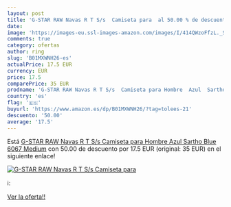 ```yaml
---
layout: post
title: 'G-STAR RAW Navas R T S/s  Camiseta para  al 50.00 % de descuento'
date: 
image: 'https://images-eu.ssl-images-amazon.com/images/I/414QWzoFfzL._SL200_.jpg'
comments: true
category: ofertas
author: ring
slug: 'B01MXWNH26-es'
actualPrice: 17.5 EUR
currency: EUR
price: 17.5
comparePrice: 35 EUR
prodname: 'G-STAR RAW Navas R T S/s  Camiseta para Hombre  Azul  Sartho Blue 6067  Medium'
country: 'es'
flag: '🇪🇸'
buyurl: 'https://www.amazon.es/dp/B01MXWNH26/?tag=tolees-21'
descuento: '50.00'
average: '17.5'
---
```


Está [G-STAR RAW Navas R T S/s  Camiseta para Hombre  Azul  Sartho Blue 6067  Medium](https://www.amazon.es/dp/B01MXWNH26/?tag=tolees-21) con 50.00 de descuento por 17.5 EUR (original: 35 EUR) en el siguiente enlace!

[![G-STAR RAW Navas R T S/s  Camiseta para ](https://images-eu.ssl-images-amazon.com/images/I/414QWzoFfzL._SL200_.jpg)](https://www.amazon.es/dp/B01MXWNH26/?tag=tolees-21)

ℹ️:


[Ver la oferta!!](https://www.amazon.es/dp/B01MXWNH26/?tag=tolees-21)
